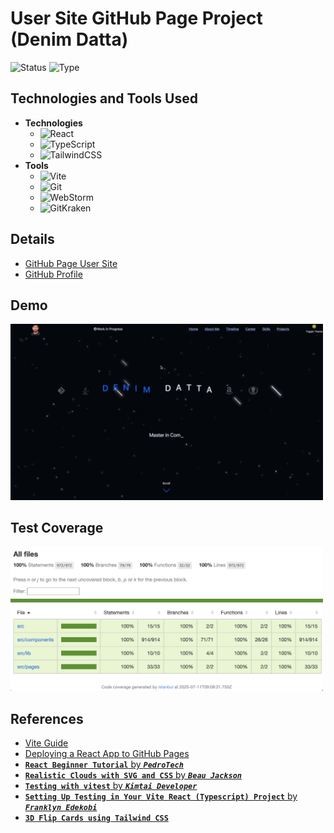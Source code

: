 # User Site GitHub Page Project (Denim Datta)

![Status](https://img.shields.io/badge/status-ongoing-orange?style=plastic)
![Type](https://img.shields.io/badge/type-learning-yellow?style=plastic)

## Technologies and Tools Used

* **Technologies**
	* ![React](https://img.shields.io/badge/React-19.1.0-61DAFB?style=plastic&logo=react)
	* ![TypeScript](https://img.shields.io/badge/TypeScript-5.8.3-3178C6?style=plastic&logo=typescript)
	* ![TailwindCSS](https://img.shields.io/badge/Tailwind_CSS-4.1.10-06B6D4?style=plastic&logo=tailwindcss)
* **Tools**
	* ![Vite](https://img.shields.io/badge/Vite-6.3.5-646CFF?style=plastic&logo=vite)
	* ![Git](https://img.shields.io/badge/Git-2.39.5-F05032?style=plastic&logo=git)
	* ![WebStorm](https://img.shields.io/badge/WebStorm-2025.1.2-000000?style=plastic&logo=webstorm)
	* ![GitKraken](https://img.shields.io/badge/GitKraken-11.1.1-179287?style=plastic&logo=gitkraken)

## Details

* [GitHub Page User Site](https://denimdatta.github.io/)
* [GitHub Profile](https://github.com/denimdatta)

## Demo

<img src="https://github.com/denimdatta/denimdatta.github.io/blob/982a43b727f6126f0e9a468f633d50e58264ffb9/public/files/PortfolioDemo.gif?raw=true" alt="Test Coverage Result" width="500">

## Test Coverage

<img src="https://github.com/denimdatta/denimdatta.github.io/blob/103a66843ec2b005decded98006387c4b4c002f6/public/images/TestCoverageResult.png?raw=true" alt="Test Coverage Result" width="500">

## References

* [Vite Guide](https://vite.dev/guide/)
* [Deploying a React App to GitHub Pages](https://github.com/gitname/react-gh-pages/blob/master/README.md)
* [**`React Beginner Tutorial`** by ***`PedroTech`***](https://www.youtube.com/watch?v=ifOJ0R5UQOc)
* [**`Realistic Clouds with SVG and CSS`** by ***`Beau Jackson`***](https://css-tricks.com/drawing-realistic-clouds-with-svg-and-css/)
* [**`Testing with vitest`** by ***`Kimtai Developer`***](https://medium.com/@kimtai.developer/react-typescript-vite-testing-with-vitest-react-testing-library-rtl-and-mock-service-worker-6f5790eedf84)
* [**`Setting Up Testing in Your Vite React (Typescript) Project`** by ***`Franklyn Edekobi`***](https://medium.com/@edekobifrank/setting-up-testing-in-your-vite-react-typescript-project-a-simple-guide-4e4ac0c832b0)
* [**`3D Flip Cards using Tailwind CSS`**](https://dev.to/mematthew123/how-to-3d-flip-cards-using-tailwind-css-a2f)
